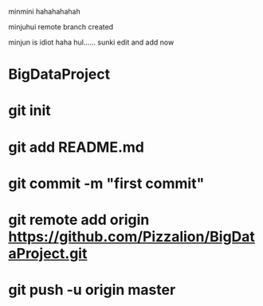 minmini hahahahahah

minjuhui remote branch created 

minjun is idiot haha
hul......
sunki edit and add now 
# BigDataProject
#
# git init
# git add README.md
# git commit -m "first commit"
# git remote add origin https://github.com/Pizzalion/BigDataProject.git
# git push -u origin master
